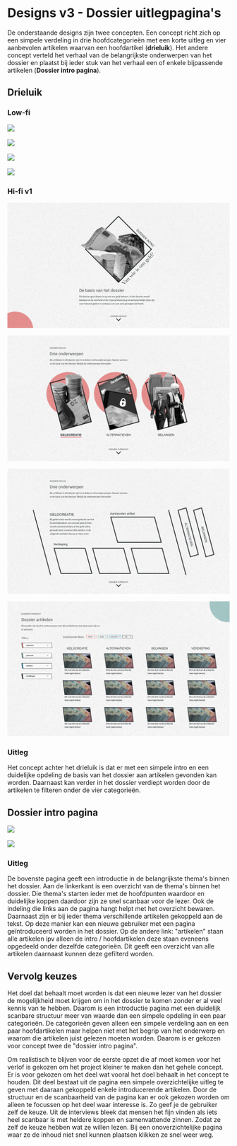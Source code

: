 # Designs v3 - Dossier uitlegpagina's

De onderstaande designs zijn twee concepten. Een concept richt zich op een simpele verdeling in drie hoofdcategorieën met een korte uitleg en vier aanbevolen artikelen waarvan een hoofdartikel (**drieluik**). Het andere concept verteld het verhaal van de belangrijkste onderwerpen van het dossier en plaatst bij ieder stuk van het verhaal een of enkele bijpassende artikelen (**Dossier intro pagina**).&#x20;

## Drieluik

### Low-fi

![](<../../../.gitbook/assets/Dossier historie v1 – 9 (1).png>)

![](<../../../.gitbook/assets/Dossier historie v1 – 10.png>)

![](<../../../.gitbook/assets/Dossier historie v1 – 12.png>)

![](<../../../.gitbook/assets/Dossier historie v1 – 11.png>)

### Hi-fi v1

![](<../../../.gitbook/assets/Drieluik - 1.png>)

![](<../../../.gitbook/assets/Drieluik - 2.png>)

![](<../../../.gitbook/assets/Drieluik - 3.png>)

![](<../../../.gitbook/assets/Drieluik - 4.png>)

### Uitleg

Het concept achter het drieluik is dat er met een simpele intro en een duidelijke opdeling de basis van het dossier aan artikelen gevonden kan worden. Daarnaast kan verder in het dossier verdiept worden door de artikelen te filteren onder de vier categorieën.&#x20;

## Dossier intro pagina

![](<../../../.gitbook/assets/Dossier - Bijpraten 2 – 1.png>)

![](<../../../.gitbook/assets/Dossier - Bijpraten 3 – 1.png>)

### Uitleg

De bovenste pagina geeft een introductie in de belangrijkste thema's binnen het dossier. Aan de linkerkant is een overzicht van de thema's binnen het dossier. Die thema's starten ieder met de hoofdpunten waardoor en duidelijke koppen daardoor zijn ze snel scanbaar voor de lezer. Ook de indeling die links aan de pagina hangt helpt met het overzicht bewaren. Daarnaast zijn er bij ieder thema verschillende artikelen gekoppeld aan de tekst. Op deze manier kan een nieuwe gebruiker met een pagina geïntroduceerd worden in het dossier. Op de andere link: "artikelen" staan alle artikelen ipv alleen de intro / hoofdartikelen deze staan eveneens opgedeeld onder dezelfde categorieën. Dit geeft een overzicht van alle artikelen daarnaast kunnen deze gefilterd worden.

## Vervolg keuzes

Het doel dat behaalt moet worden is dat een nieuwe lezer van het dossier de mogelijkheid moet krijgen om in het dossier te komen zonder er al veel kennis van te hebben. Daarom is een introductie pagina met een duidelijk scanbare structuur meer van waarde dan een simpele opdeling in een paar categorieën. De categorieën geven alleen een simpele verdeling aan en een paar hoofdartikelen maar helpen niet met het begrip van het onderwerp en waarom die artikelen juist gelezen moeten worden. Daarom is er gekozen voor concept twee de "dossier intro pagina".&#x20;

Om realistisch te blijven voor de eerste opzet die af moet komen voor het verlof is gekozen om het project kleiner te maken dan het gehele concept. Er is voor gekozen om het deel wat vooral het doel behaalt in het concept te houden. Dit deel bestaat uit de pagina een simpele overzichtelijke uitleg te geven met daaraan gekoppeld enkele introducerende artikelen. Door de structuur en de scanbaarheid van de pagina kan er ook gekozen worden om alleen te focussen op het deel waar interesse is. Zo geef je de gebruiker zelf de keuze. Uit de interviews bleek dat mensen het fijn vinden als iets heel scanbaar is met heldere koppen en samenvattende zinnen. Zodat ze zelf de keuze hebben wat ze willen lezen. Bij een onoverzichtelijke pagina waar ze de inhoud niet snel kunnen plaatsen klikken ze snel weer weg.&#x20;

